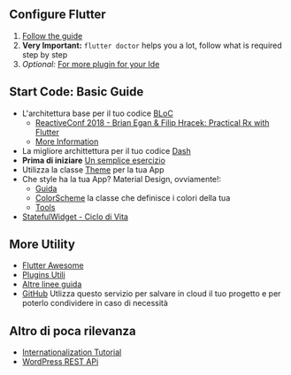 ## Configure Flutter

1. [Follow the guide](https://flutter.dev/docs/get-started/install)
2. **Very Important:** `flutter doctor` helps you a lot, follow what is required step by step
3. _Optional:_ [For more plugin for your Ide](IntelliJ%20Plugins)

## Start Code: Basic Guide

- L'architettura base per il tuo codice [BLoC](https://www.didierboelens.com/2018/08/reactive-programming---streams---bloc/)
    - [ReactiveConf 2018 - Brian Egan & Filip Hracek: Practical Rx with Flutter](https://www.youtube.com/watch?v=7O1UO5rEpRc)
    - [More Information](https://medium.com/flutterpub/effective-bloc-pattern-45c36d76d5fe)
- La migliore archittettura per il tuo codice [Dash](https://medium.com/flutter-community/announcing-dash-bloc-provider-made-easy-985f84a68f22)
- **Prima di iniziare** [Un semplice esercizio](https://medium.com/flutter-community/flutter-bloc-with-streams-6ed8d0a63bb8)
- Utilizza la classe [Theme](https://medium.com/@mx_tino/flutter-themes-9cebc0fecd1d) per la tua App
- Che style ha la tua App? Material Design, ovviamente!:
  - [Guida](https://material.io/design/color/#color-usage-palettes)
  - [ColorScheme](https://api.flutter.dev/flutter/material/ColorScheme-class.html) la classe che definisce i colori della tua
  - [Tools](https://material.io/tools/color/#!/?view.left=0&view.right=0)
- [StatefulWidget - Ciclo di Vita](https://flutterbyexample.com/stateful-widget-lifecycle/#4-didChangeDependencies)

## More Utility

- [Flutter Awesome](https://github.com/Solido/awesome-flutter/blob/master/README.md)
- [Plugins Utili](https://github.com/BreX900/flutter_bucket/blob/master/plugins_flutter.md)
- [Altre linee guida](https://github.com/BreX900/flutter_bucket/blob/master/Buon%20Codice.md)
- [GitHub](https://github.com/) Utlizza questo servizio per salvare in cloud il tuo progetto e per poterlo condividere in caso di necessità

## Altro di poca rilevanza

- [Internationalization Tutorial](https://medium.com/@datvt9312/flutter-internationalization-tutorials-part-2-intl-package-approach-and-as-plugin-approach-b0aabdb254d8)
- [WordPress REST APi](https://github.com/BreX900/flutter_bucket/blob/master/WordPress%20REST%20Api.md)
